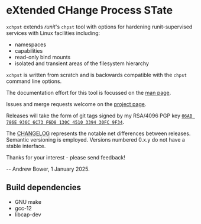 # eXtended CHange Process STate

`xchpst` extends _runit_'s `chpst` tool with options for hardening runit-supervised services with Linux facilities including:

- namespaces
- capabilities
- read-only bind mounts
- isolated and transient areas of the filesystem hierarchy

`xchpst` is written from scratch and is backwards compatible with the `chpst` command line options.

The documentation effort for this tool is focussed on the [man page](xchpst.8).

Issues and merge requests welcome on the [project page](https://gitlab.com/abower/xchpst).

Releases will take the form of git tags signed by my RSA/4096 PGP key [`06AB 786E 936C 6C73 F6D8 130C 4510 3394 30FC 9F34`](https://sw.cdefg.uk/xchpst/xchpst-signing-keys.gpg).

The [CHANGELOG](CHANGELOG) represents the notable net differences between releases. Semantic versioning is employed. Versions numbered 0.x.y do not have a stable interface.

Thanks for your interest - please send feedback!

-- Andrew Bower, 1 January 2025.

## Build dependencies

* GNU make
* gcc-12
* libcap-dev
